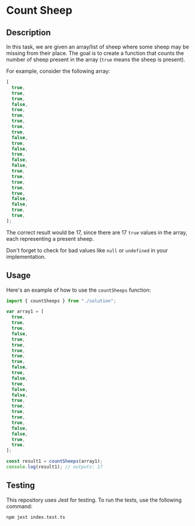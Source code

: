 # Count Sheep

## Description

In this task, we are given an array/list of sheep where some sheep may be missing from their place. The goal is to create a function that counts the number of sheep present in the array (`true` means the sheep is present).

For example, consider the following array:

```typescript
[
  true,
  true,
  true,
  false,
  true,
  true,
  true,
  true,
  true,
  false,
  true,
  false,
  true,
  false,
  false,
  true,
  true,
  true,
  true,
  true,
  false,
  false,
  true,
  true,
];
```

The correct result would be 17, since there are 17 `true` values in the array, each representing a present sheep.

Don't forget to check for bad values like `null` or `undefined` in your implementation.

## Usage

Here's an example of how to use the `countSheeps` function:

```typescript
import { countSheeps } from "./solution";

var array1 = [
  true,
  true,
  true,
  false,
  true,
  true,
  true,
  true,
  true,
  false,
  true,
  false,
  true,
  false,
  false,
  true,
  true,
  true,
  true,
  true,
  false,
  false,
  true,
  true,
];

const result1 = countSheeps(array1);
console.log(result1); // outputs: 17
```

## Testing

This repository uses Jest for testing. To run the tests, use the following command:

```bash
npm jest index.test.ts
```
